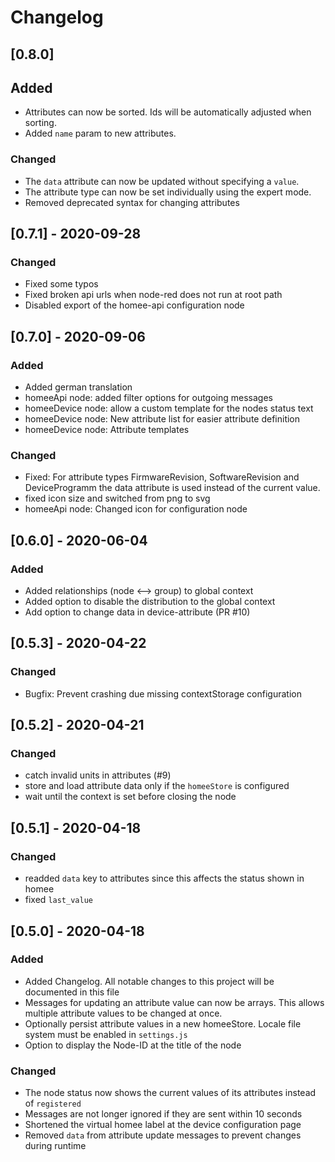 # Changelog

## [0.8.0]
## Added
- Attributes can now be sorted. Ids will be automatically adjusted when sorting.
- Added `name` param to new attributes.
### Changed
- The `data` attribute can now be updated without specifying a `value`.
- The attribute type can now be set individually using the expert mode.
- Removed deprecated syntax for changing attributes

## [0.7.1] - 2020-09-28
### Changed
- Fixed some typos
- Fixed broken api urls when node-red does not run at root path
- Disabled export of the homee-api configuration node

## [0.7.0] - 2020-09-06
### Added
- Added german translation
- homeeApi node: added filter options for outgoing messages
- homeeDevice node: allow a custom template for the nodes status text
- homeeDevice node: New attribute list for easier attribute definition
- homeeDevice node: Attribute templates
### Changed
- Fixed: For attribute types FirmwareRevision, SoftwareRevision and DeviceProgramm the data attribute is used instead of the current value.
- fixed icon size and switched from png to svg
- homeeApi node: Changed icon for configuration node

## [0.6.0] - 2020-06-04
### Added
- Added relationships (node <--> group) to global context
- Added option to disable the distribution to the global context
- Add option to change data in device-attribute (PR #10)

## [0.5.3] - 2020-04-22
### Changed
- Bugfix: Prevent crashing due missing contextStorage configuration

## [0.5.2] - 2020-04-21
### Changed
- catch invalid units in attributes (#9)
- store and load attribute data only if the `homeeStore` is configured
- wait until the context is set before closing the node

## [0.5.1] - 2020-04-18
### Changed
- readded `data` key to attributes since this affects the status shown in homee
- fixed `last_value`

## [0.5.0] - 2020-04-18
### Added
- Added Changelog. All notable changes to this project will be documented in this file
- Messages for updating an attribute value can now be arrays. This allows multiple attribute values to be changed at once.
- Optionally persist attribute values in a new homeeStore. Locale file system must be enabled in `settings.js`
- Option to display the Node-ID at the title of the node

### Changed
- The node status now shows the current values of its attributes instead of `registered`
- Messages are not longer ignored if they are sent within 10 seconds
- Shortened the virtual homee label at the device configuration page
- Removed `data` from attribute update messages to prevent changes during runtime

